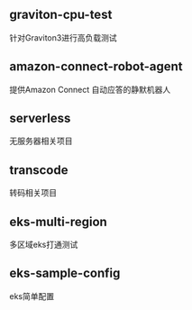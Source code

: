 ## graviton-cpu-test

针对Graviton3进行高负载测试

## amazon-connect-robot-agent

提供Amazon Connect 自动应答的静默机器人

## serverless

无服务器相关项目

## transcode

转码相关项目

## eks-multi-region

多区域eks打通测试

## eks-sample-config

eks简单配置
